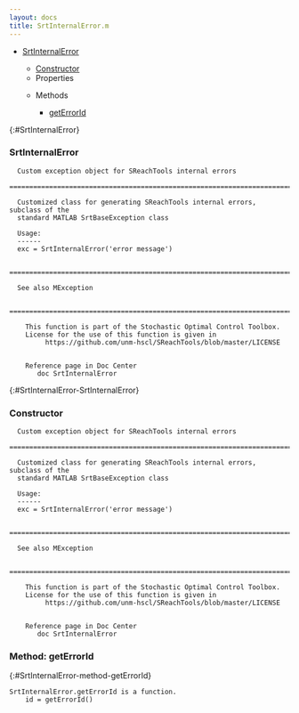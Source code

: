 ```yaml
---
layout: docs
title: SrtInternalError.m
---
```


<ul class="doc-list">
    <li class="doc-list"><a href="#SrtInternalError">SrtInternalError</a></li>
    <ul class="doc-list">
        <li><a href="#SrtInternalError-SrtInternalError">Constructor</a></li>
        <li>Properties</li>
        <ul class="doc-list">
        </ul>
        <li>Methods</li>
        <ul class="doc-list">
            <li class="doc-list"><a href="#SrtInternalError-method-getErrorId">getErrorId</a></li>
        </ul>
    </ul>
</ul>

{:#SrtInternalError}
### SrtInternalError
```
  Custom exception object for SReachTools internal errors
  ============================================================================
  
  Customized class for generating SReachTools internal errors, subclass of the 
  standard MATLAB SrtBaseException class
 
  Usage:
  ------
  exc = SrtInternalError('error message')
 
  ============================================================================
 
  See also MException
 
  ============================================================================
 
    This function is part of the Stochastic Optimal Control Toolbox.
    License for the use of this function is given in
         https://github.com/unm-hscl/SReachTools/blob/master/LICENSE
  

    Reference page in Doc Center
       doc SrtInternalError

```

{:#SrtInternalError-SrtInternalError}
### Constructor
```
  Custom exception object for SReachTools internal errors
  ============================================================================
  
  Customized class for generating SReachTools internal errors, subclass of the 
  standard MATLAB SrtBaseException class
 
  Usage:
  ------
  exc = SrtInternalError('error message')
 
  ============================================================================
 
  See also MException
 
  ============================================================================
 
    This function is part of the Stochastic Optimal Control Toolbox.
    License for the use of this function is given in
         https://github.com/unm-hscl/SReachTools/blob/master/LICENSE
  

    Reference page in Doc Center
       doc SrtInternalError

```

### Method: getErrorId
{:#SrtInternalError-method-getErrorId}
```
SrtInternalError.getErrorId is a function.
    id = getErrorId()
```

